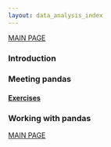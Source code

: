 ```yaml
---
layout: data_analysis_index
---
```


[MAIN PAGE](https://soukupmarek-edin.github.io/)

### Introduction 

### Meeting pandas

#### [Exercises](./chapter1_exercises.md)

### Working with pandas

[MAIN PAGE](https://soukupmarek-edin.github.io/)
